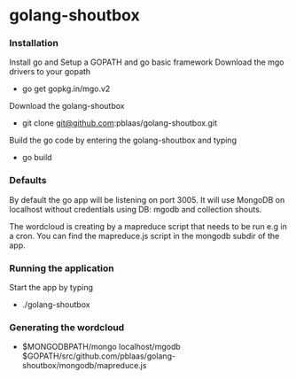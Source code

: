# golang-shoutbox

### Installation

Install go and Setup a GOPATH and go basic framework
Download the mgo drivers to your gopath
- go get gopkg.in/mgo.v2

Download the golang-shoutbox
- git clone git@github.com:pblaas/golang-shoutbox.git

Build the go code by entering the golang-shoutbox and typing
- go build

### Defaults

By default the go app will be listening on port 3005.
It will use MongoDB on localhost without credentials using DB: mgodb and collection shouts.

The wordcloud is creating by a mapreduce script that needs to be run e.g in a cron.
You can find the mapreduce.js script in the mongodb subdir of the app.

### Running the application

Start the app by typing 
- ./golang-shoutbox

### Generating the wordcloud

- $MONGODBPATH/mongo localhost/mgodb $GOPATH/src/github.com/pblaas/golang-shoutbox/mongodb/mapreduce.js

